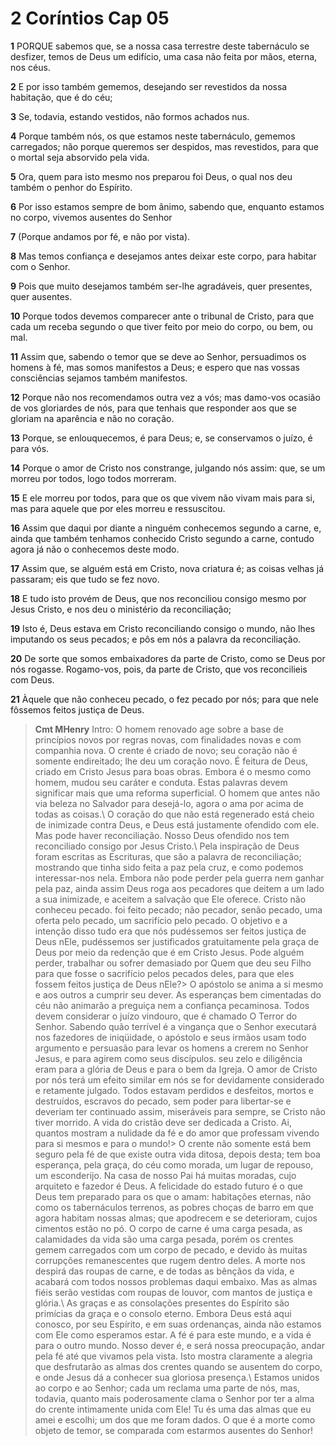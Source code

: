 # 2 Coríntios Cap 05

**1** 	PORQUE sabemos que, se a nossa casa terrestre deste tabernáculo se desfizer, temos de Deus um edifício, uma casa não feita por mãos, eterna, nos céus.

**2** 	E por isso também gememos, desejando ser revestidos da nossa habitação, que é do céu;

**3** 	Se, todavia, estando vestidos, não formos achados nus.

**4** 	Porque também nós, os que estamos neste tabernáculo, gememos carregados; não porque queremos ser despidos, mas revestidos, para que o mortal seja absorvido pela vida.

**5** 	Ora, quem para isto mesmo nos preparou foi Deus, o qual nos deu também o penhor do Espírito.

**6** 	Por isso estamos sempre de bom ânimo, sabendo que, enquanto estamos no corpo, vivemos ausentes do Senhor

**7** 	(Porque andamos por fé, e não por vista).

**8** 	Mas temos confiança e desejamos antes deixar este corpo, para habitar com o Senhor.

**9** 	Pois que muito desejamos também ser-lhe agradáveis, quer presentes, quer ausentes.

**10** 	Porque todos devemos comparecer ante o tribunal de Cristo, para que cada um receba segundo o que tiver feito por meio do corpo, ou bem, ou mal.

**11** 	Assim que, sabendo o temor que se deve ao Senhor, persuadimos os homens à fé, mas somos manifestos a Deus; e espero que nas vossas consciências sejamos também manifestos.

**12** 	Porque não nos recomendamos outra vez a vós; mas damo-vos ocasião de vos gloriardes de nós, para que tenhais que responder aos que se gloriam na aparência e não no coração.

**13** 	Porque, se enlouquecemos, é para Deus; e, se conservamos o juízo, é para vós.

**14** 	Porque o amor de Cristo nos constrange, julgando nós assim: que, se um morreu por todos, logo todos morreram.

**15** 	E ele morreu por todos, para que os que vivem não vivam mais para si, mas para aquele que por eles morreu e ressuscitou.

**16** 	Assim que daqui por diante a ninguém conhecemos segundo a carne, e, ainda que também tenhamos conhecido Cristo segundo a carne, contudo agora já não o conhecemos deste modo.

**17** 	Assim que, se alguém está em Cristo, nova criatura é; as coisas velhas já passaram; eis que tudo se fez novo.

**18** 	E tudo isto provém de Deus, que nos reconciliou consigo mesmo por Jesus Cristo, e nos deu o ministério da reconciliação;

**19** 	Isto é, Deus estava em Cristo reconciliando consigo o mundo, não lhes imputando os seus pecados; e pôs em nós a palavra da reconciliação.

**20** 	De sorte que somos embaixadores da parte de Cristo, como se Deus por nós rogasse. Rogamo-vos, pois, da parte de Cristo, que vos reconcilieis com Deus.

**21** 	Àquele que não conheceu pecado, o fez pecado por nós; para que nele fôssemos feitos justiça de Deus.


> **Cmt MHenry** Intro: O homem renovado age sobre a base de princípios novos por regras novas, com finalidades novas e com companhia nova. O crente é criado de novo; seu coração não é somente endireitado; lhe deu um coração novo. É feitura de Deus, criado em Cristo Jesus para boas obras. Embora é o mesmo como homem, mudou seu caráter e conduta. Estas palavras devem significar mais que uma reforma superficial. O homem que antes não via beleza no Salvador para desejá-lo, agora o ama por acima de todas as coisas.\ O coração do que não está regenerado está cheio de inimizade contra Deus, e Deus está justamente ofendido com ele. Mas pode haver reconciliação. Nosso Deus ofendido nos tem reconciliado consigo por Jesus Cristo.\ Pela inspiração de Deus foram escritas as Escrituras, que são a palavra de reconciliação; mostrando que tinha sido feita a paz pela cruz, e como podemos interessar-nos nela. Embora não pode perder pela guerra nem ganhar pela paz, ainda assim Deus roga aos pecadores que deitem a um lado a sua inimizade, e aceitem a salvação que Ele oferece. Cristo não conheceu pecado. foi feito pecado; não pecador, senão pecado, uma oferta pelo pecado, um sacrifício pelo pecado. O objetivo e a intenção disso tudo era que nós pudéssemos ser feitos justiça de Deus nEle, pudéssemos ser justificados gratuitamente pela graça de Deus por meio da redenção que é em Cristo Jesus. Pode alguém perder, trabalhar ou sofrer demasiado por Quem que deu seu Filho para que fosse o sacrifício pelos pecados deles, para que eles fossem feitos justiça de Deus nEle?> O apóstolo se anima a si mesmo e aos outros a cumprir seu dever. As esperanças bem cimentadas do céu não animarão a preguiça nem a confiança pecaminosa. Todos devem considerar o juízo vindouro, que é chamado O Terror do Senhor. Sabendo quão terrível é a vingança que o Senhor executará nos fazedores de iniqüidade, o apóstolo e seus irmãos usam todo argumento e persuasão para levar os homens a crerem no Senhor Jesus, e para agirem como seus discípulos. seu zelo e diligência eram para a glória de Deus e para o bem da Igreja. O amor de Cristo por nós terá um efeito similar em nós se for devidamente considerado e retamente julgado. Todos estavam perdidos e desfeitos, mortos e destruídos, escravos do pecado, sem poder para libertar-se e deveriam ter continuado assim, miseráveis para sempre, se Cristo não tiver morrido. A vida do cristão deve ser dedicada a Cristo. Ai, quantos mostram a nulidade da fé e do amor que professam vivendo para si mesmos e para o mundo!> O crente não somente está bem seguro pela fé de que existe outra vida ditosa, depois desta; tem boa esperança, pela graça, do céu como morada, um lugar de repouso, um esconderijo. Na casa de nosso Pai há muitas moradas, cujo arquiteto e fazedor é Deus. A felicidade do estado futuro é o que Deus tem preparado para os que o amam: habitações eternas, não como os tabernáculos terrenos, as pobres choças de barro em que agora habitam nossas almas; que apodrecem e se deterioram, cujos cimentos estão no pó. O corpo de carne é uma carga pesada, as calamidades da vida são uma carga pesada, porém os crentes gemem carregados com um corpo de pecado, e devido às muitas corrupções remanescentes que rugem dentro deles. A morte nos despirá das roupas de carne, e de todas as bênçãos da vida, e acabará com todos nossos problemas daqui embaixo. Mas as almas fiéis serão vestidas com roupas de louvor, com mantos de justiça e glória.\ As graças e as consolações presentes do Espírito são primícias da graça e o consolo eterno. Embora Deus está aqui conosco, por seu Espírito, e em suas ordenanças, ainda não estamos com Ele como esperamos estar. A fé é para este mundo, e a vida é para o outro mundo. Nosso dever é, e será nossa preocupação, andar pela fé até que vivamos pela vista. Isto mostra claramente a alegria que desfrutarão as almas dos crentes quando se ausentem do corpo, e onde Jesus dá a conhecer sua gloriosa presença.\ Estamos unidos ao corpo e ao Senhor; cada um reclama uma parte de nós, mas, todavia, quanto mais poderosamente clama o Senhor por ter a alma do crente intimamente unida com Ele! Tu és uma das almas que eu amei e escolhi; um dos que me foram dados. O que é a morte como objeto de temor, se comparada com estarmos ausentes do Senhor!